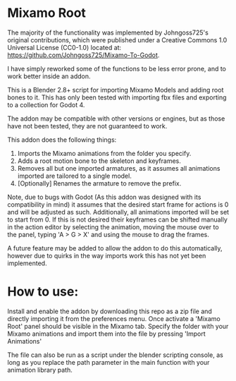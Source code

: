 # Mixamo Root
The majority of the functionality was implemented by Johngoss725's original contributions,
which were published under a Creative Commons 1.0 Universal License (CC0-1.0) located at:
<https://github.com/Johngoss725/Mixamo-To-Godot>.

I have simply reworked some of the functions to be less error prone, and to work better inside an addon.


This is a Blender 2.8+ script for importing Mixamo Models and adding root bones to it.
This has only been tested with importing fbx files and exporting to a collection for Godot 4.

The addon may be compatible with other versions or engines, but as those have not been tested, they are not guaranteed to work.
 
This addon does the following things:
1) Imports the Mixamo animations from the folder you specify.
2) Adds a root motion bone to the skeleton and keyframes.
3) Removes all but one imported armatures, as it assumes all animations imported are tailored to a single model.
4) [Optionally] Renames the armature to remove the prefix.

Note, due to bugs with Godot (As this addon was designed with its compatibility in mind) it assumes that the desired start frame for actions is 0 and will be adjusted as such. Additionally, all animations imported will be set to start from 0. If this is not desired their keyframes can be shifted manually in the action editor by selecting the animation, moving the mouse over to the panel, typing 'A > G > X' and using the mouse to drag the frames.

A future feature may be added to allow the addon to do this automatically, however due to quirks in the way imports work this has not yet been implemented.

# How to use:
Install and enable the addon by downloading this repo as a zip file and directly importing it from the preferences menu.
Once activate a 'Mixamo Root' panel should be visible in the Mixamo tab. Specify the folder with your Mixamo animations and import them into the file by pressing 'Import Animations'

The file can also be run as a script under the blender scripting console, as long as you replace the path parameter in the main function with your animation library path.

